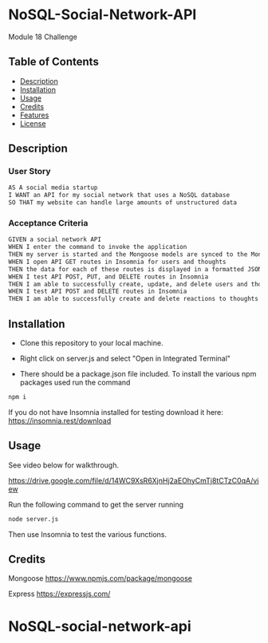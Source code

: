 # NoSQL-Social-Network-API
Module 18 Challenge

## Table of Contents

- [Description](#description)
- [Installation](#installation)
- [Usage](#usage)
- [Credits](#credits)
- [Features](#features)
- [License](#license)

## Description

### User Story

```md
AS A social media startup
I WANT an API for my social network that uses a NoSQL database
SO THAT my website can handle large amounts of unstructured data
```

### Acceptance Criteria

```md
GIVEN a social network API
WHEN I enter the command to invoke the application
THEN my server is started and the Mongoose models are synced to the MongoDB database
WHEN I open API GET routes in Insomnia for users and thoughts
THEN the data for each of these routes is displayed in a formatted JSON
WHEN I test API POST, PUT, and DELETE routes in Insomnia
THEN I am able to successfully create, update, and delete users and thoughts in my database
WHEN I test API POST and DELETE routes in Insomnia
THEN I am able to successfully create and delete reactions to thoughts and add and remove friends to a user’s friend list
```

## Installation
* Clone this repository to your local machine.

* Right click on server.js and select "Open in Integrated Terminal"

* There should be a package.json file included. To install the various npm packages used run the command
```md
npm i
```

If you do not have Insomnia installed for testing download it here:
https://insomnia.rest/download

## Usage

See video below for walkthrough.

https://drive.google.com/file/d/14WC9XsR6XjnHj2aEOhyCmTj8tCTzC0qA/view

Run the following command to get the server running
```md
node server.js
``` 
Then use Insomnia to test the various functions.

## Credits

Mongoose
https://www.npmjs.com/package/mongoose

Express
https://expressjs.com/

# NoSQL-social-network-api
